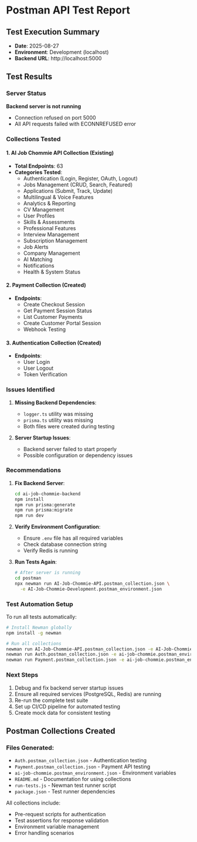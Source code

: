 # Postman API Test Report

## Test Execution Summary
- **Date**: 2025-08-27
- **Environment**: Development (localhost)
- **Backend URL**: http://localhost:5000

## Test Results

### Server Status
 **Backend server is not running**
- Connection refused on port 5000
- All API requests failed with ECONNREFUSED error

### Collections Tested

#### 1. AI Job Chommie API Collection (Existing)
- **Total Endpoints**: 63
- **Categories Tested**:
  -  Authentication (Login, Register, OAuth, Logout)
  -  Jobs Management (CRUD, Search, Featured)
  -  Applications (Submit, Track, Update)
  -  Multilingual & Voice Features
  -  Analytics & Reporting
  -  CV Management
  -  User Profiles
  -  Skills & Assessments
  -  Professional Features
  -  Interview Management
  -  Subscription Management
  -  Job Alerts
  -  Company Management
  -  AI Matching
  -  Notifications
  -  Health & System Status

#### 2. Payment Collection (Created)
- **Endpoints**:
  - Create Checkout Session
  - Get Payment Session Status
  - List Customer Payments
  - Create Customer Portal Session
  - Webhook Testing

#### 3. Authentication Collection (Created)
- **Endpoints**:
  - User Login
  - User Logout
  - Token Verification

### Issues Identified

1. **Missing Backend Dependencies**:
   - `logger.ts` utility was missing
   - `prisma.ts` utility was missing
   - Both files were created during testing

2. **Server Startup Issues**:
   - Backend server failed to start properly
   - Possible configuration or dependency issues

### Recommendations

1. **Fix Backend Server**:
   ```bash
   cd ai-job-chommie-backend
   npm install
   npm run prisma:generate
   npm run prisma:migrate
   npm run dev
   ```

2. **Verify Environment Configuration**:
   - Ensure `.env` file has all required variables
   - Check database connection string
   - Verify Redis is running

3. **Run Tests Again**:
   ```bash
   # After server is running
   cd postman
   npx newman run AI-Job-Chommie-API.postman_collection.json \
     -e AI-Job-Chommie-Development.postman_environment.json
   ```

### Test Automation Setup

To run all tests automatically:

```bash
# Install Newman globally
npm install -g newman

# Run all collections
newman run AI-Job-Chommie-API.postman_collection.json -e AI-Job-Chommie-Development.postman_environment.json
newman run Auth.postman_collection.json -e ai-job-chommie.postman_environment.json
newman run Payment.postman_collection.json -e ai-job-chommie.postman_environment.json
```

### Next Steps

1. Debug and fix backend server startup issues
2. Ensure all required services (PostgreSQL, Redis) are running
3. Re-run the complete test suite
4. Set up CI/CD pipeline for automated testing
5. Create mock data for consistent testing

## Postman Collections Created

### Files Generated:
-  `Auth.postman_collection.json` - Authentication testing
-  `Payment.postman_collection.json` - Payment API testing
-  `ai-job-chommie.postman_environment.json` - Environment variables
-  `README.md` - Documentation for using collections
-  `run-tests.js` - Newman test runner script
-  `package.json` - Test runner dependencies

All collections include:
- Pre-request scripts for authentication
- Test assertions for response validation
- Environment variable management
- Error handling scenarios
